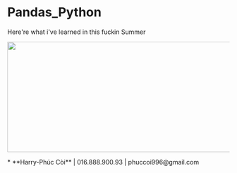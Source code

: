# Pandas_Python
Here're what i've learned in this fuckin Summer
<p align="center">
  <img width="680" height="250" src="http://pandas.pydata.org/_static/pandas_logo.png">
</p>                
* **Harry-Phúc Còi** | 016.888.900.93 | phuccoi996@gmail.com


